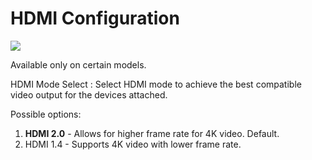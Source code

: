 # HDMI Configuration

![](https://cdrt.github.io/mk_docs/ref/bios/settings/thinkpad/img/tp_hdmi.png)

Available only on certain models.

HDMI Mode Select
:  Select HDMI mode to achieve the best compatible video output for the devices attached.

   Possible options:

   1. **HDMI 2.0** - Allows for higher frame rate for 4K video. Default.
   2. HDMI 1.4 - Supports 4K video with lower frame rate.
